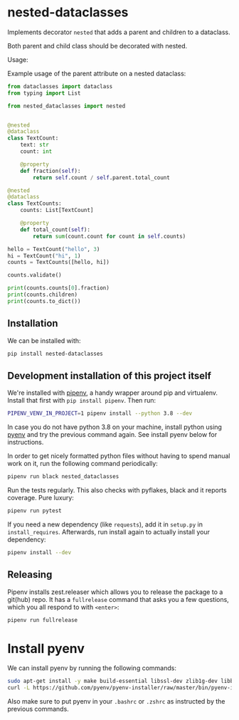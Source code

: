 # nested-dataclasses
Implements decorator `nested` that adds a parent and children to a dataclass.

Both parent and child class should be decorated with nested.

Usage:

Example usage of the parent attribute on a nested dataclass:
```python
from dataclasses import dataclass
from typing import List

from nested_dataclasses import nested


@nested
@dataclass
class TextCount:
    text: str
    count: int

    @property
    def fraction(self):
        return self.count / self.parent.total_count

@nested
@dataclass
class TextCounts:
    counts: List[TextCount]

    @property
    def total_count(self):
        return sum(count.count for count in self.counts)

hello = TextCount("hello", 3)
hi = TextCount("hi", 1)
counts = TextCounts([hello, hi])

counts.validate()

print(counts.counts[0].fraction)
print(counts.children)
print(counts.to_dict())
```

## Installation

We can be installed with:

```bash
pip install nested-dataclasses
```


## Development installation of this project itself

We're installed with [pipenv](https://docs.pipenv.org/), a handy wrapper
around pip and virtualenv. Install that first with `pip install pipenv`. Then run:

```bash
PIPENV_VENV_IN_PROJECT=1 pipenv install --python 3.8 --dev
```

In case you do not have python 3.8 on your machine, install python using 
[pyenv](https://github.com/pyenv/pyenv) and try the previous command again.
See install pyenv below for instructions. 

In order to get nicely formatted python files without having to spend manual
work on it, run the following command periodically:

```bash
pipenv run black nested_dataclasses
```

Run the tests regularly. This also checks with pyflakes, black and it reports
coverage. Pure luxury:

```bash
pipenv run pytest
```

If you need a new dependency (like `requests`), add it in `setup.py` in
`install_requires`. Afterwards, run install again to actually install your
dependency:

```bash
pipenv install --dev
```

## Releasing 
Pipenv installs zest.releaser which allows you to release the package to a git(hub) repo. It has a 
`fullrelease` command that asks you a few questions, which you all respond to with `<enter>`:

```bash
pipenv run fullrelease
```

# Install pyenv
We can install pyenv by running the following commands: 

```bash
sudo apt-get install -y make build-essential libssl-dev zlib1g-dev libbz2-dev libreadline-dev libsqlite3-dev wget curl llvm libncurses5-dev libncursesw5-dev xz-utils tk-dev libffi-dev liblzma-dev
curl -L https://github.com/pyenv/pyenv-installer/raw/master/bin/pyenv-installer | bash
```

Also make sure to put pyenv in your `.bashrc` or `.zshrc` as instructed by the previous commands. 
